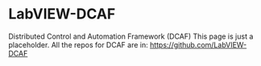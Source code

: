 # LabVIEW-DCAF
Distributed Control and Automation Framework (DCAF)
This page is just a placeholder. All the repos for DCAF are in:
https://github.com/LabVIEW-DCAF
